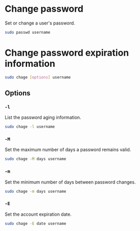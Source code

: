# Change password

Set or change a user's password.

```sh
sudo passwd username
```

# Change password expiration information

```sh
sudo chage [options] username
```

## Options

### `-l`

List the password aging information.

```sh
sudo chage -l username
```

### `-M`

Set the maximum number of days a password remains valid.

```sh
sudo chage -M days username
```

### `-m`

Set the minimum number of days between password changes.

```sh
sudo chage -m days username
```

### `-E`

Set the account expiration date.

```sh
sudo chage -E date username
```
